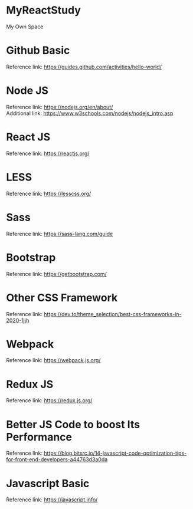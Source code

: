 # MyReactStudy
My Own Space


# Github Basic
Reference link: https://guides.github.com/activities/hello-world/ 

# Node JS
Reference link: https://nodejs.org/en/about/ <br />
Additional link: https://www.w3schools.com/nodejs/nodejs_intro.asp

# React JS
Reference link: https://reactjs.org/ 

# LESS 
Reference link: https://lesscss.org/

# Sass
Reference link: https://sass-lang.com/guide

# Bootstrap 
Reference link: https://getbootstrap.com/ 

# Other CSS Framework
Reference link: https://dev.to/theme_selection/best-css-frameworks-in-2020-1jjh

# Webpack
Reference link: https://webpack.js.org/

# Redux JS
Reference link: https://redux.js.org/

# Better JS Code to boost Its Performance
Reference link: https://blog.bitsrc.io/14-javascript-code-optimization-tips-for-front-end-developers-a44763d3a0da

# Javascript Basic 
Reference link: https://javascript.info/ 


